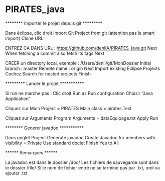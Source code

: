 # PIRATES_java

******** Importer le projet depuis git *********

Dans éclipse, clic droit
Import
Git
Project from git (attention pas le smart import)
Clone URL

ENTREZ CA DANS URL : https://github.com/denliA/PIRATES_java.git
Next
When fetching a commit also fetch its tags
Next

CREER un directory local, exemple : /Users/denli/git/MonDossier
Initial branch : master
Remote name : origin
Next
Import existing Eclipse Projects
Cochez Search for nested projects
Finish

********* Lancer le projet ***********

Si run ne marche pas :
Clic droit
Run as
Run configuration
Choisir "Java Application"

Cliquez sur Main
Project = PIRATES
Main class = pirates.Test

Cliquez sur Arguments
Program Arguments = dataEquipage.txt
Apply
Run

******** Generer javadoc ***********

Dans onglet Project
Generate javadoc
Create Javadoc for members with visibility = Private
Use standard doclet
Finish
Yes to All

****** Remarques ******

La javadoc est dans le dossier /doc/
Les fichiers de sauvegarde sont dans le dossier /file/
Si le nom de fichier entré ne se termine pas par .txt, ordi va ajouter .txt


